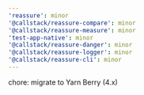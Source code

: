 ```yaml
---
'reassure': minor
'@callstack/reassure-compare': minor
'@callstack/reassure-measure': minor
'test-app-native': minor
'@callstack/reassure-danger': minor
'@callstack/reassure-logger': minor
'@callstack/reassure-cli': minor
---
```


chore: migrate to Yarn Berry (4.x)
